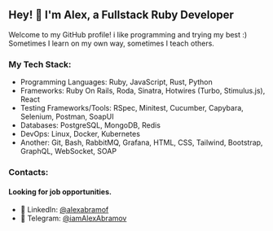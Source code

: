 ## Hey! 👋 I'm Alex, a Fullstack Ruby Developer

Welcome to my GitHub profile! i like programming and trying my best :) Sometimes I learn on my own way, sometimes I teach others.

### My Tech Stack:
- Programming Languages: Ruby, JavaScript, Rust, Python
- Frameworks: Ruby On Rails, Roda, Sinatra, Hotwires (Turbo, Stimulus.js), React
- Testing Frameworks/Tools: RSpec, Minitest, Cucumber, Capybara, Selenium, Postman, SoapUI
- Databases: PostgreSQL, MongoDB, Redis
- DevOps: Linux, Docker, Kubernetes
- Another: Git, Bash, RabbitMQ, Grafana, HTML, CSS, Tailwind, Bootstrap, GraphQL, WebSocket, SOAP

### Contacts:

#### Looking for job opportunities.

- 📄 LinkedIn: [@alexabramof](https://www.linkedin.com/in/alexabramof/)
- 💬 Telegram: [@iamAlexAbramov](https://t.me/iamAlexAbramov)
